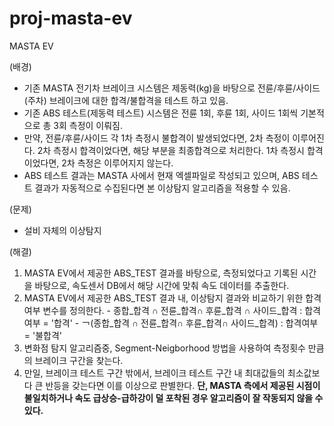 # proj-masta-ev
MASTA EV

(배경)
  - 기존 MASTA 전기차 브레이크 시스템은 제동력(kg)을 바탕으로 전륜/후륜/사이드(주차) 브레이크에 대한 합격/불합격을 테스트 하고 있음.  
  - 기존 ABS 테스트(제동력 테스트) 시스템은 전륜 1회, 후륜 1회, 사이드 1회씩 기본적으로 총 3회 측정이 이뤄짐.
  - 만약, 전륜/후륜/사이드 각 1차 측정시 불합격이 발생되었다면, 2차 측정이 이루어진다. 2차 측정시 합격이었다면, 해당 부분을 최종합격으로 처리한다. 1차 측정시 합격이었다면, 2차 측정은 이루어지지 않는다.
  - ABS 테스트 결과는 MASTA 사에서 현재 엑셀파일로 작성되고 있으며, ABS 테스트 결과가 자동적으로 수집된다면 본 이상탐지 알고리즘을 적용할 수 있음.
 
 (문제)
  - 설비 자체의 이상탐지
 
 (해결)
  1. MASTA EV에서 제공한 ABS_TEST 결과를 바탕으로, 측정되었다고 기록된 시간을 바탕으로, 속도센서 DB에서 해당 시간에 맞춰 속도 데이터를 추출한다.
  2. MASTA EV에서 제공한 ABS_TEST 결과 내, 이상탐지 결과와 비교하기 위한 합격여부 변수를 정의한다.
    - 종합_합격 ∩ 전륜_합격∩ 후륜_합격 ∩ 사이드_합격 : 합격여부 = '합격'
    - ￢(종합_합격 ∩ 전륜_합격∩ 후륜_합격∩ 사이드_합격) : 합격여부 = '불합격'
  3. 변화점 탐지 알고리즘중, Segment-Neigborhood 방법을 사용하여 측정횟수 만큼의 브레이크 구간을 찾는다. 
  4. 만일, 브레이크 테스트 구간 밖에서, 브레이크 테스트 구간 내 최대값들의 최소값보다 큰 반등을 갖는다면 이를 이상으로 판별한다.
  **단, MASTA 측에서 제공된 시점이 불일치하거나 속도 급상승-급하강이 덜 포착된 경우 알고리즘이 잘 작동되지 않을 수 있다.**
